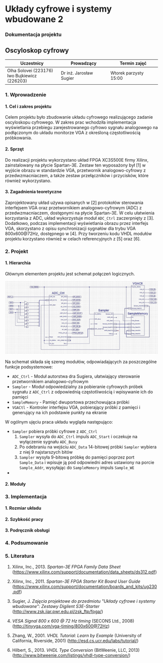 # Układy cyfrowe i systemy wbudowane 2
### Dokumentacja projektu

## Oscyloskop cyfrowy

Uczestnicy							| Prowadzący			| Termin zajęć			
------------------------------------|-----------------------|-----------------------
Olha Solovei (223176)<br />Iwo Bujkiewicz (226203)	| Dr inż. Jarosław Sugier	| Wtorek parzysty 15:00


### 1. Wprowadzenie

#### 1. Cel i zakres projektu

Celem projektu było zbudowanie układu cyfrowego realizującego zadanie oscyloskopu cyfrowego. W zakres prac wchodziła implementacja wyświetlania przebiegu zarejestrowanego cyfrowo sygnału analogowego na podłączonym do układu monitorze VGA z określoną częstotliwością próbkowania.

#### 2. Sprzęt

Do realizacji projektu wykorzystano układ FPGA XC3S500E firmy Xilinx, zainstalowany na płycie Spartan-3E. Zestaw ten wyposażony był [1] w wyjście obrazu w standardzie VGA, przetwornik analogowo-cyfrowy z przedwzmacniaczem, a także zestaw przełączników i przycisków, które również wykorzystano.
<!-- TODO Monitor i potencjomtr -->

#### 3. Zagadnienia teoretyczne

Zaprojektowany układ używa opisanych w [2] protokołów sterowania interfejsem VGA oraz przetwornikiem analogowo-cyfrowym (ADC) z przedwzmacniaczem, dostępnymi na płycie Spartan-3E. W celu ułatwienia korzystania z ADC, układ wykorzystuje moduł `ADC_Ctrl` zaczerpnięty z [3]. Dodatkowo, podczas implementacji wyświetlania obrazu przez interfejs VGA, skorzystano z opisu synchronizacji sygnałów dla trybu VGA 800x600@72Hz, dostępnego w [4]. Przy tworzeniu kodu VHDL modułów projektu korzystano również w celach referencyjnych z [5] oraz [6].

### 2. Projekt
<!--
* Hierarchia - schemat, przepływ danych, moduły napisane przez nas
* Wejścia/wyjścia
* Sygnały, procesy, liczniki, rejestry, etc.
* Graf maszyny stanów, idea pracy
* Symulacje - wykresy, któtki opis

potem w części drugiej, w hierarchii powinien się znaleźć top-level schematic, jakiś opis struktury układu, opis jak przepływają dane (jakie sygnały skąd dokąd są przekazywane i w jaki sposób), i opis co robią moduły (symbole na głównym schemacie) które my napisaliśmy i odniesienie do opisu tych które zrobił Sugier
potem dla modułów mają być opisy, jakie mają wejścia i wyjścia, jakich i do czego używają sygnałów, procesów, liczników, rejestrów itp., do tego graf i idea pracy automatu (maszyny stanów) oraz wykresy i krótkie opisy symulacji
-->

#### 1. Hierarchia

Głównym elementem projektu jest schemat połączeń logicznych.

![Schemat](schematic.jpg)

Na schemat składa się szereg modułów, odpowiadających za poszczególne funkcje podsystemowe:

* `ADC_Ctrl` - Moduł autorstwa dra Sugiera, ułatwiający sterowanie przetwornikiem analogowo-cyfrowym
* `Sampler` - Moduł odpowiedzialny za pobieranie cyfrowych próbek sygnału z `ADC_Ctrl` z odpowiednią częstotliwością i wpisywanie ich do pamięci
* `SampleMemory` - Pamięć dwuportowa przechowująca próbki
* `VGACtl` - Kontroler interfejsu VGA, pobierający próbki z pamięci i generujący na ich podstawie punkty na ekranie

W ogólnym ujęciu praca układu wygląda następująco:

* `Sampler` pobiera próbki cyfrowe z `ADC_Ctrl`
	1. `Sampler` wysyła do `ADC_Ctrl` impuls `ADC_Start` i oczekuje na wyłączenie sygnału `ADC_Busy`
	2. Po odebraniu na wejściu `ADC_Data` 14-bitowej próbki `Sampler` wybiera z niej 9 najstarszych bitów
	3. `Sampler` wysyła 9-bitową próbkę do pamięci poprzez port `Sample_Data` i wpisuje ją pod odpowiedni adres ustawiony na porcie `Sample_Addr`, wysyłając do `SampleMemory` impuls `Sample_WE`
*

#### 2. Moduły

### 3. Implementacja
<!--
* Rozmiar implementacji, procent dostępnych zasobów
* Szybkość pracy
* Podręcznik obsługi urządzenia ze zdjęciami

potem przy implementacji trzeba napisać jaki rozmiar tego będzie i ile % dostępnych zasobów zajmie (w tym takie rzeczy jak Block RAM itp.)
z szybkością pracy to tam chodzi głównie o porównanie z zegarem 50 MHz (okres 20 ns), nie wiem o co mu tutaj tak dokładnie chodziło
do tego jakiś podręcznik obsługi dla użytkownika (co to robi, co trzeba podłączyć, co nacisnąć, itd.)
chciał zdjęcia w podręczniku obsługi, a ja zapomniałem zrobić zdjęć, ale mogę jakieś schematyczne rysunki ogarnąć
-->
#### 1. Rozmiar układu

#### 2. Szybkość pracy

#### 3. Podręcznik obsługi

### 4. Podsumowanie
<!--
w podsumowaniu rzeczy typu co zrobilibyśmy inaczej jakbyśmy pracowali nad tym od nowa, perspektywy dalszej rozbudowy układu, jakieś inne wnioski
-->
### 5. Literatura
<!--
na końcu "Literatura" czyli bibliografia z tymi przypisami
gdzie z automatu trzeba wrzucić opisy XC3S500E, User Guide 230 i stronę o układach Sugiera
-->
1. Xilinx, Inc., 2013. _Spartan-3E FPGA Family Data Sheet_ (https://www.xilinx.com/support/documentation/data_sheets/ds312.pdf)

1. Xilinx, Inc., 2011. _Spartan-3E FPGA Starter Kit Board User Guide_ (https://www.xilinx.com/support/documentation/boards_and_kits/ug230.pdf)

1. Sugier, J. _Zajęcia projektowe do przedmiotu "Układy cyfrowe i systemy wbudowane": Zestawy Digilent S3E-Starter_ (http://www.zsk.iiar.pwr.edu.pl/zsk_ftp/fpga/)

1. _VESA Signal 800 x 600 @ 72 Hz timing_ (SECONS Ltd., 2008) (http://tinyvga.com/vga-timing/800x600@72Hz)

1. Zhang, W., 2001. _VHDL Tutorial: Learn by Example_ (University of California, Riverside, 2001) (http://esd.cs.ucr.edu/labs/tutorial/)

1. Hilbert, S., 2013. _VHDL Type Conversion_ (BitWeenie, LLC, 2013) (http://www.bitweenie.com/listings/vhdl-type-conversion/)
